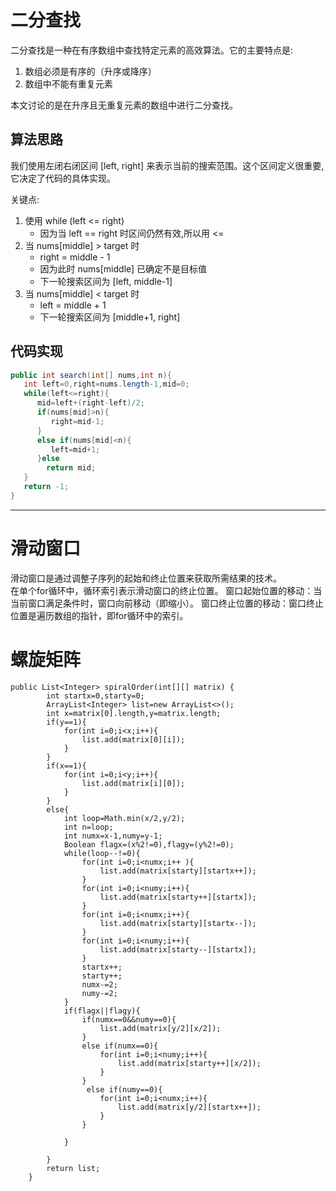 # 二分查找

二分查找是一种在有序数组中查找特定元素的高效算法。它的主要特点是:

1. 数组必须是有序的（升序或降序）
2. 数组中不能有重复元素

本文讨论的是在升序且无重复元素的数组中进行二分查找。

## 算法思路

我们使用左闭右闭区间 [left, right] 来表示当前的搜索范围。这个区间定义很重要,它决定了代码的具体实现。

关键点:  

1. 使用 while (left <= right)  
   - 因为当 left == right 时区间仍然有效,所以用 <=
2. 当 nums[middle] > target 时
   - right = middle - 1
   - 因为此时 nums[middle] 已确定不是目标值
   - 下一轮搜索区间为 [left, middle-1]
3. 当 nums[middle] < target 时
   - left = middle + 1 
   - 下一轮搜索区间为 [middle+1, right]

## 代码实现

```java
public int search(int[] nums,int n){
   int left=0,right=nums.length-1,mid=0;
   while(left<=right){
      mid=left+(right-left)/2;
      if(nums[mid]>n){
         right=mid-1;
      }
      else if(nums[mid]<n){
         left=mid+1;
      }else
        return mid;
   }
   return -1;
}
```


---

# 滑动窗⼝
滑动窗⼝是通过调整⼦序列的起始和终⽌位置来获取所需结果的技术。  
在单个for循环中，循环索引表示滑动窗⼝的终⽌位置。
窗⼝起始位置的移动：当当前窗⼝满足条件时，窗⼝向前移动（即缩⼩）。
窗⼝终⽌位置的移动：窗⼝终⽌位置是遍历数组的指针，即for循环中的索引。

# 螺旋矩阵
```
public List<Integer> spiralOrder(int[][] matrix) {
        int startx=0,starty=0;
        ArrayList<Integer> list=new ArrayList<>();
        int x=matrix[0].length,y=matrix.length;
        if(y==1){
            for(int i=0;i<x;i++){
                list.add(matrix[0][i]);
            }
        }
        if(x==1){
            for(int i=0;i<y;i++){
                list.add(matrix[i][0]);
            }
        }
        else{
            int loop=Math.min(x/2,y/2);
            int n=loop;
            int numx=x-1,numy=y-1;
            Boolean flagx=(x%2!=0),flagy=(y%2!=0);
            while(loop--!=0){
                for(int i=0;i<numx;i++ ){
                    list.add(matrix[starty][startx++]);
                }
                for(int i=0;i<numy;i++){
                    list.add(matrix[starty++][startx]);
                }
                for(int i=0;i<numx;i++){
                    list.add(matrix[starty][startx--]);
                }
                for(int i=0;i<numy;i++){
                    list.add(matrix[starty--][startx]);
                }
                startx++;
                starty++;
                numx-=2;
                numy-=2;
            }
            if(flagx||flagy){
                if(numx==0&&numy==0){
                    list.add(matrix[y/2][x/2]);
                }
                else if(numx==0){
                    for(int i=0;i<numy;i++){
                        list.add(matrix[starty++][x/2]);
                    }
                }
                 else if(numy==0){
                    for(int i=0;i<numx;i++){
                        list.add(matrix[y/2][startx++]);
                    }
                }

            }

        }
        return list;
    }
```